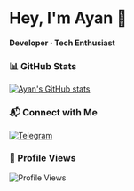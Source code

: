 # Hey, I'm Ayan 👋

**Developer · Tech Enthusiast**

### 📊 GitHub Stats

[![Ayan's GitHub stats](https://github-readme-stats.vercel.app/api?username=Ayanrajpoot10&show_icons=true&theme=gruvbox)](https://github.com/anuraghazra/github-readme-stats)

### 📬 Connect with Me

[![Telegram](https://img.shields.io/badge/-@Ayan_rajpoot-26A5E4?style=flat&logo=telegram&logoColor=white)](https://t.me/Ayan_rajpoot)

### 👀 Profile Views
![Profile Views](https://komarev.com/ghpvc/?username=Ayanrajpoot10&color=gray&style=flat)
